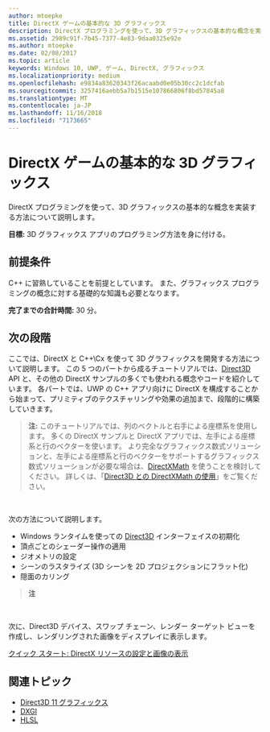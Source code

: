 ```yaml
---
author: mtoepke
title: DirectX ゲームの基本的な 3D グラフィックス
description: DirectX プログラミングを使って、3D グラフィックスの基本的な概念を実装する方法について説明します。
ms.assetid: 2989c91f-7b45-7377-4e83-9daa0325e92e
ms.author: mtoepke
ms.date: 02/08/2017
ms.topic: article
keywords: Windows 10, UWP, ゲーム, DirectX, グラフィックス
ms.localizationpriority: medium
ms.openlocfilehash: e9834a83620343f26acaabd0e05b30cc2c1dcfab
ms.sourcegitcommit: 3257416aebb5a7b1515e107866806f8bd57845a8
ms.translationtype: MT
ms.contentlocale: ja-JP
ms.lasthandoff: 11/16/2018
ms.locfileid: "7173665"
---
```

# <a name="basic-3d-graphics-for-directx-games"></a>DirectX ゲームの基本的な 3D グラフィックス



DirectX プログラミングを使って、3D グラフィックスの基本的な概念を実装する方法について説明します。

**目標:** 3D グラフィックス アプリのプログラミング方法を身に付ける。

## <a name="prerequisites"></a>前提条件


C++ に習熟していることを前提としています。 また、グラフィックス プログラミングの概念に対する基礎的な知識も必要となります。

**完了までの合計時間:** 30 分。

## <a name="where-to-go-from-here"></a>次の段階


ここでは、DirectX と C++\\Cx を使って 3D グラフィックスを開発する方法について説明します。 この 5 つのパートから成るチュートリアルでは、[Direct3D](https://msdn.microsoft.com/library/windows/desktop/hh309466) API と、その他の DirectX サンプルの多くでも使われる概念やコードを紹介しています。 各パートでは、UWP の C++ アプリ向けに DirectX を構成することから始まって、プリミティブのテクスチャリングや効果の追加まで、段階的に構築していきます。

> **注:** このチュートリアルでは、列のベクトルと右手による座標系を使用します。 多くの DirectX サンプルと DirectX アプリでは、左手による座標系と行のベクターを使います。 より完全なグラフィックス数式ソリューションと、左手による座標系と行のベクターをサポートするグラフィックス数式ソリューションが必要な場合は、[DirectXMath](https://msdn.microsoft.com/library/windows/desktop/hh437833) を使うことを検討してください。 詳しくは、「[Direct3D との DirectXMath の使用](https://msdn.microsoft.com/library/windows/desktop/ff729728#Use_DXMath_with_D3D)」をご覧ください。

 

次の方法について説明します。

-   Windows ランタイムを使っての [Direct3D](https://msdn.microsoft.com/library/windows/desktop/hh309466) インターフェイスの初期化
-   頂点ごとのシェーダー操作の適用
-   ジオメトリの設定
-   シーンのラスタライズ (3D シーンを 2D プロジェクションにフラット化)
-   隠面のカリング

> **注**  

 

次に、Direct3D デバイス、スワップ チェーン、レンダー ターゲット ビューを作成し、レンダリングされた画像をディスプレイに表示します。

[クイック スタート: DirectX リソースの設定と画像の表示](setting-up-directx-resources.md)

## <a name="related-topics"></a>関連トピック


* [Direct3D 11 グラフィックス](https://msdn.microsoft.com/library/windows/desktop/ff476080)
* [DXGI](https://msdn.microsoft.com/library/windows/desktop/hh404534)
* [HLSL](https://msdn.microsoft.com/library/windows/desktop/bb509561)

 

 




